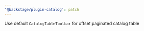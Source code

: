 ```yaml
---
'@backstage/plugin-catalog': patch
---
```


Use default `CatalogTableToolbar` for offset paginated catalog table
